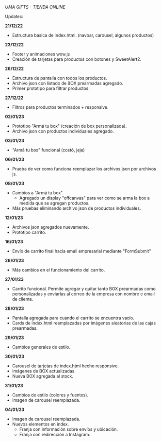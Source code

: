 *UMA GIFTS - TIENDA ONLINE*

Updates:

**21/12/22**
  - Estructura básica de index.html. (navbar, carousel, algunos productos)

**23/12/22**
  - Footer y animaciones wow.js
  - Creación de tarjetas para productos con botones y SweetAlert2.

**26/12/22**
  - Estructura de pantalla con todos los productos.
  - Archivo json con listado de BOX prearmadas agregado.
  - Primer prototipo para filtrar productos.

**27/12/22**
  - Filtros para productos terminados + responsive.

**02/01/23**
  - Prototipo "Armá tu box" (creación de box personalizada).
  - Archivo json con productos individuales agregado.

**03/01/23**
  - "Armá tu box" funcional (costó, jeje)

**06/01/23**
  - Prueba de ver como funciona reemplazar los archivos json por archivos js.

**08/01/23**
  - Cambios a "Armá tu box".
    + Agregado un display "offcanvas" para ver como se arma la box a medida que se agregan productos.
  - Más pruebas eliminando archivo json de productos individuales.

**12/01/23**
  - Archivos json agregados nuevamente.
  - Prototipo carrito.
  
**16/01/23**
  - Envío de carrito final hacia email empresarial mediante "FormSubmit"

**26/01/23**
  - Más cambios en el funcionamiento del carrito.

**27/01/23**
  - Carrito funcional. Permite agregar y quitar tanto BOX prearmadas como personalizadas y enviarlas al correo de la empresa con nombre e email de cliente.

**28/01/23**
  - Pantalla agregada para cuando el carrito se encuentra vacío.
  - Cards de index.html reemplazadas por imágenes aleatorias de las cajas prearmadas.

**29/01/23**
  - Cambios generales de estilo.

**30/01/23**
  - Carousel de tarjetas de index.html hecho responsive.
  - Imágenes de BOX actualizadas.
  - Nueva BOX agregada al stock.
  
**31/01/23**
  - Cambios de estilo (colores y fuentes).
  - Imagen de carousel reemplazada.

**04/01/23**
  - Imagen de carousel reemplazada.
  - Nuevos elementos en index.
    + Franja con información sobre envíos y ubicación.
    + Franja con redirección a Instagram.
